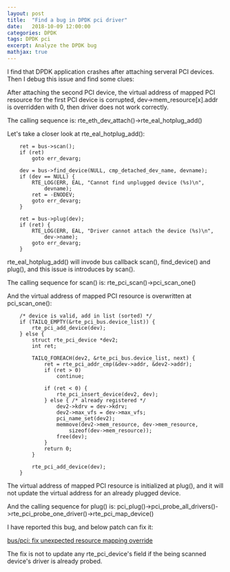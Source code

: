 ```yaml
---
layout: post
title:  "Find a bug in DPDK pci driver"
date:   2018-10-09 12:00:00
categories: DPDK
tags: DPDK pci
excerpt: Analyze the DPDK bug
mathjax: true
---
```

I find that DPDK application crashes after attaching serveral PCI devices. Then I debug this issue and find some clues:

After attaching the second PCI device, the virtual address of mapped PCI resource for the first PCI device is corrupted, dev->mem_resource[x].addr is overridden with 0, then driver does not work correctly.

The calling sequence is: rte_eth_dev_attach()->rte_eal_hotplug_add()

Let's take a closer look at rte_eal_hotplug_add():
```
	ret = bus->scan();
	if (ret)
		goto err_devarg;

	dev = bus->find_device(NULL, cmp_detached_dev_name, devname);
	if (dev == NULL) {
		RTE_LOG(ERR, EAL, "Cannot find unplugged device (%s)\n",
			devname);
		ret = -ENODEV;
		goto err_devarg;
	}

	ret = bus->plug(dev);
	if (ret) {
		RTE_LOG(ERR, EAL, "Driver cannot attach the device (%s)\n",
			dev->name);
		goto err_devarg;
	}
```
rte_eal_hotplug_add() will invode bus callback scan(), find_device() and plug(), and this issue is introduces by scan().

The calling sequence for scan() is: rte_pci_scan()->pci_scan_one()

And the virtual address of mapped PCI resource is overwritten at pci_scan_one():
```
	/* device is valid, add in list (sorted) */
	if (TAILQ_EMPTY(&rte_pci_bus.device_list)) {
		rte_pci_add_device(dev);
	} else {
		struct rte_pci_device *dev2;
		int ret;

		TAILQ_FOREACH(dev2, &rte_pci_bus.device_list, next) {
			ret = rte_pci_addr_cmp(&dev->addr, &dev2->addr);
			if (ret > 0)
				continue;

			if (ret < 0) {
				rte_pci_insert_device(dev2, dev);
			} else { /* already registered */
				dev2->kdrv = dev->kdrv;
				dev2->max_vfs = dev->max_vfs;
				pci_name_set(dev2);
				memmove(dev2->mem_resource, dev->mem_resource,
					sizeof(dev->mem_resource));
				free(dev);
			}
			return 0;
		}

		rte_pci_add_device(dev);
	}
```
The virtual address of mapped PCI resource is initialized at plug(), and it will not update the virtual address for an already plugged device.

And the calling sequence for plug() is: pci_plug()->pci_probe_all_drivers()->rte_pci_probe_one_driver()->rte_pci_map_device()

I have reported this bug, and below patch can fix it:

[bus/pci: fix unexpected resource mapping override](https://patches.dpdk.org/patch/44164/) 

The fix is not to update any rte_pci_device's field if the being scanned device's driver is already probed.
